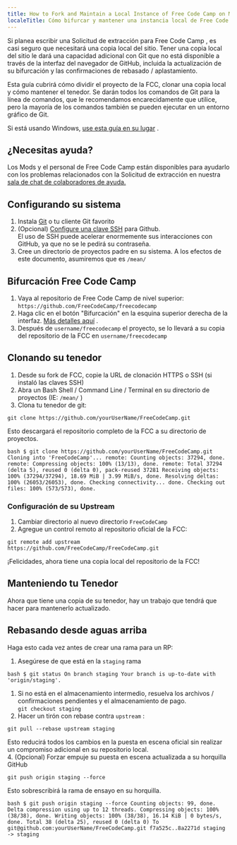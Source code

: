 ```yaml
---
title: How to Fork and Maintain a Local Instance of Free Code Camp on Mac and Linux
localeTitle: Cómo bifurcar y mantener una instancia local de Free Code Camp en Mac y Linux
---
```

Si planea escribir una Solicitud de extracción para Free Code Camp , es casi seguro que necesitará una copia local del sitio. Tener una copia local del sitio le dará una capacidad adicional con Git que no está disponible a través de la interfaz del navegador de GitHub, incluida la actualización de su bifurcación y las confirmaciones de rebasado / aplastamiento.

Esta guía cubrirá cómo dividir el proyecto de la FCC, clonar una copia local y cómo mantener el tenedor. Se darán todos los comandos de Git para la línea de comandos, que le recomendamos encarecidamente que utilice, pero la mayoría de los comandos también se pueden ejecutar en un entorno gráfico de Git.

Si está usando Windows, [use esta guía en su lugar](https://forum.freecodecamp.com/t/how-to-clone-and-setup-the-free-code-camp-website-on-a-windows-pc/19366) .

## ¿Necesitas ayuda?

Los Mods y el personal de Free Code Camp están disponibles para ayudarlo con los problemas relacionados con la Solicitud de extracción en nuestra [sala de chat de colaboradores de ayuda.](https://gitter.im/FreeCodeCamp/HelpContributors)

## Configurando su sistema

1.  Instala [Git](https://git-scm.com/) o tu cliente Git favorito
2.  (Opcional) [Configure una clave SSH](https://help.github.com/articles/generating-ssh-keys/) para Github.  
    El uso de SSH puede acelerar enormemente sus interacciones con GitHub, ya que no se le pedirá su contraseña.
3.  Cree un directorio de proyectos padre en su sistema. A los efectos de este documento, asumiremos que es `/mean/`

## Bifurcación Free Code Camp

1.  Vaya al repositorio de Free Code Camp de nivel superior: `https://github.com/FreeCodeCamp/freecodecamp`
2.  Haga clic en el botón "Bifurcación" en la esquina superior derecha de la interfaz. [Más detalles aquí](https://help.github.com/articles/fork-a-repo/) .
3.  Después de `username/freecodecamp` el proyecto, se lo llevará a su copia del repositorio de la FCC en `username/freecodecamp`

## Clonando su tenedor

1.  Desde su fork de FCC, copie la URL de clonación HTTPS o SSH (si instaló las claves SSH)
2.  Abra un Bash Shell / Command Line / Terminal en su directorio de proyectos (IE: `/mean/` )
3.  Clona tu tenedor de git:

`git clone https://github.com/yourUserName/FreeCodeCamp.git`

Esto descargará el repositorio completo de la FCC a su directorio de proyectos.

`bash $ git clone https://github.com/yourUserName/FreeCodeCamp.git Cloning into 'FreeCodeCamp'... remote: Counting objects: 37294, done. remote: Compressing objects: 100% (13/13), done. remote: Total 37294 (delta 5), reused 0 (delta 0), pack-reused 37281 Receiving objects: 100% (37294/37294), 18.69 MiB | 3.99 MiB/s, done. Resolving deltas: 100% (26053/26053), done. Checking connectivity... done. Checking out files: 100% (573/573), done.`

### Configuración de su Upstream

1.  Cambiar directorio al nuevo directorio `FreeCodeCamp`
2.  Agregue un control remoto al repositorio oficial de la FCC:

`git remote add upstream https://github.com/FreeCodeCamp/FreeCodeCamp.git`

¡Felicidades, ahora tiene una copia local del repositorio de la FCC!

## Manteniendo tu Tenedor

Ahora que tiene una copia de su tenedor, hay un trabajo que tendrá que hacer para mantenerlo actualizado.

## Rebasando desde aguas arriba

Haga esto cada vez antes de crear una rama para un RP:

1.  Asegúrese de que está en la `staging` rama

`bash $ git status On branch staging Your branch is up-to-date with 'origin/staging'.`

1.  Si no está en el almacenamiento intermedio, resuelva los archivos / confirmaciones pendientes y el almacenamiento de pago.  
    `git checkout staging`
2.  Hacer un tirón con rebase contra `upstream` :

`git pull --rebase upstream staging`

Esto reducirá todos los cambios en la puesta en escena oficial sin realizar un compromiso adicional en su repositorio local.  
4\. (Opcional) Forzar empuje su puesta en escena actualizada a su horquilla GitHub

`git push origin staging --force`

Esto sobrescribirá la rama de ensayo en su horquilla.

`bash $ git push origin staging --force Counting objects: 99, done. Delta compression using up to 12 threads. Compressing objects: 100% (38/38), done. Writing objects: 100% (38/38), 16.14 KiB | 0 bytes/s, done. Total 38 (delta 25), reused 0 (delta 0) To git@github.com:yourUserName/FreeCodeCamp.git f7a525c..8a2271d staging -> staging`
